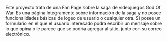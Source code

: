 Este proyecto trata de una Fan Page sobre la saga de videojuegos God Of War. Es una página íntegramente sobre información de la saga y no posee funcionalidades básicas
de logeo de usuario o cualquier otra. Sí posee un formulario en el que el usuario interesado podrá escribir un mensaje sobre lo que opina o le parece que se podría agregar al sitio, junto con su correo electrónico.
